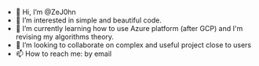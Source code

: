 - 👋 Hi, I’m @ZeJ0hn
- 👀 I’m interested in simple and beautiful code.
- 🌱 I’m currently learning how to use Azure platform (after GCP) and I'm revising my algorithms theory.
- 💞️ I’m looking to collaborate on complex and useful project close to users
- 📫 How to reach me: by email

<!---
ZeJ0hn/ZeJ0hn is a ✨ special ✨ repository because its `README.md` (this file) appears on your GitHub profile.
You can click the Preview link to take a look at your changes.
--->
